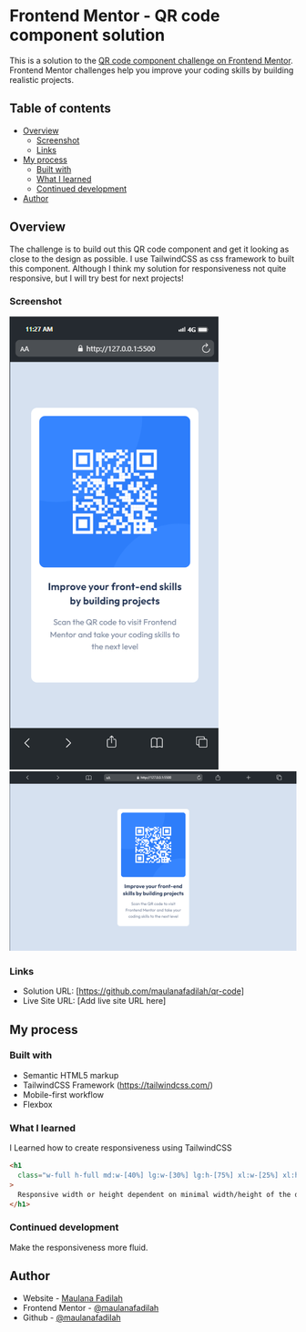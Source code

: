 # Frontend Mentor - QR code component solution

This is a solution to the [QR code component challenge on Frontend Mentor](https://www.frontendmentor.io/challenges/qr-code-component-iux_sIO_H). Frontend Mentor challenges help you improve your coding skills by building realistic projects.

## Table of contents

- [Overview](#overview)
  - [Screenshot](#screenshot)
  - [Links](#links)
- [My process](#my-process)
  - [Built with](#built-with)
  - [What I learned](#what-i-learned)
  - [Continued development](#continued-development)
- [Author](#author)

## Overview

The challenge is to build out this QR code component and get it looking as close to the design as possible.
I use TailwindCSS as css framework to built this component. Although I think my solution for responsiveness not quite responsive,
but I will try best for next projects!

### Screenshot

![](./result/result-mobile.png)
![](./result/result-laptop.png)

### Links

- Solution URL: [https://github.com/maulanafadilah/qr-code]
- Live Site URL: [Add live site URL here]

## My process

### Built with

- Semantic HTML5 markup
- TailwindCSS Framework (https://tailwindcss.com/)
- Mobile-first workflow
- Flexbox

### What I learned

I Learned how to create responsiveness using TailwindCSS

```html
<h1
  class="w-full h-full md:w-[40%] lg:w-[30%] lg:h-[75%] xl:w-[25%] xl:h-[70%]"
>
  Responsive width or height dependent on minimal width/height of the device
</h1>
```

### Continued development

Make the responsiveness more fluid.

## Author

- Website - [Maulana Fadilah](https://maulanafadilah.me)
- Frontend Mentor - [@maulanafadilah](https://www.frontendmentor.io/profile/maulanafadilah)
- Github - [@maulanafadilah](https://https://github.com/maulanafadilah)
